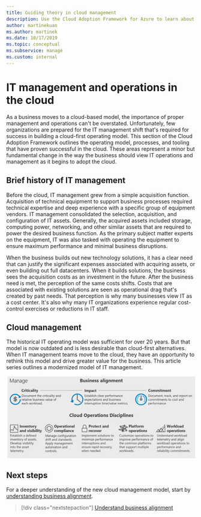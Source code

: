 ```yaml
---
title: Guiding theory in cloud management
description: Use the Cloud Adoption Framework for Azure to learn about the operating model, processes, and tooling that have proven successful in the cloud.
author: martinekuan
ms.author: martinek
ms.date: 10/17/2019
ms.topic: conceptual
ms.subservice: manage
ms.custom: internal
---
```


# IT management and operations in the cloud

As a business moves to a cloud-based model, the importance of proper management and operations can't be overstated. Unfortunately, few organizations are prepared for the IT management shift that's required for success in building a cloud-first operating model. This section of the Cloud Adoption Framework outlines the operating model, processes, and tooling that have proven successful in the cloud. These areas represent a minor but fundamental change in the way the business should view IT operations and management as it begins to adopt the cloud.

## Brief history of IT management

Before the cloud, IT management grew from a simple acquisition function. Acquisition of technical equipment to support business processes required technical expertise and deep experience with a specific group of equipment vendors. IT management consolidated the selection, acquisition, and configuration of IT assets. Generally, the acquired assets included storage, computing power, networking, and other similar assets that are required to power the desired business function. As the primary subject matter experts on the equipment, IT was also tasked with operating the equipment to ensure maximum performance and minimal business disruptions.

When the business builds out new technology solutions, it has a clear need that can justify the significant expenses associated with acquiring assets, or even building out full datacenters. When it builds solutions, the business sees the acquisition costs as an investment in the future. After the business need is met, the perception of the same costs shifts. Costs that are associated with existing solutions are seen as operational drag that's created by past needs. That perception is why many businesses view IT as a cost center. It's also why many IT organizations experience regular cost-control exercises or reductions in IT staff.

## Cloud management

The historical IT operating model was sufficient for over 20 years. But that model is now outdated and is less desirable than cloud-first alternatives. When IT management teams move to the cloud, they have an opportunity to rethink this model and drive greater value for the business. This article series outlines a modernized model of IT management.

![Manage methodology of the Cloud Adoption Framework](../../_images/manage/caf-manage.png)

## Next steps

For a deeper understanding of the new cloud management model, start by [understanding business alignment](./business-alignment.md).

> [!div class="nextstepaction"]
> [Understand business alignment](./business-alignment.md)
